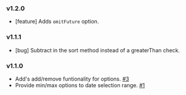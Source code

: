 ### v1.2.0

- [feature] Adds `omitFuture` option.

### v1.1.1

- [bug] Subtract in the sort method instead of a greaterThan check.

### v1.1.0

- Add's add/remove funtionality for options. [#3](https://github.com/tristen/datepickr/issues/3)
- Provide min/max options to date selection range. [#1](https://github.com/tristen/datepickr/issues/1)
